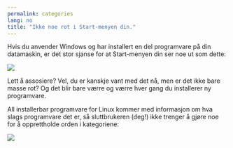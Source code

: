 ```yaml
---
permalink: categories
lang: no
title: "Ikke noe rot i Start-menyen din."
---
```


Hvis du anvender Windows og har installert en del programvare på din datamaskin, er det stor sjanse for at Start-menyen din ser noe ut som dette:

<img src="Images/windows_7_start_menu.png">

Lett å assosiere? Vel, du er kanskje vant med det nå, men er det ikke bare masse rot? Og det blir bare værre og værre hver gang du installerer ny programvare.

All installerbar programvare for Linux kommer med informasjon om hva slags programvare det er, så sluttbrukeren (deg!) ikke trenger å gjøre noe for å opprettholde orden i kategoriene:

<img src="Images/categories_menu.png">




